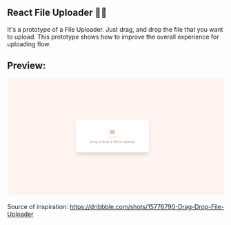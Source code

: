 ## **React File Uploader :open_file_folder::paperclip:**

It's a prototype of a File Uploader. Just drag, and drop the file that you want to upload. This prototype shows how to improve the overall experience for uploading flow.

## **Preview:**

![Preview](./preview.png)

Source of inspiration: https://dribbble.com/shots/15776790-Drag-Drop-File-Uploader
